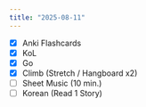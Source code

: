 ```yaml
---
title: "2025-08-11"
---
```


- [x] Anki Flashcards
- [x] KoL
- [x] Go
- [x] Climb (Stretch / Hangboard x2)
- [ ] Sheet Music (10 min.)
- [ ] Korean (Read 1 Story)